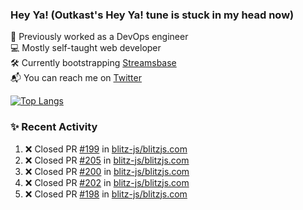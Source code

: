 ### Hey Ya! (Outkast's Hey Ya! tune is stuck in my head now)

💼 Previously worked as a DevOps engineer  
💻 Mostly self-taught web developer  
🛠️ Currently bootstrapping [Streamsbase](https://streamsbase.com)  
📬 You can reach me on [Twitter](https://twitter.com/LoriKarikari)

[![Top Langs](https://github-readme-stats.vercel.app/api/top-langs/?username=LoriKarikari&layout=compact)](https://github.com/LoriKarikari/github-readme-stats)

### ✨ Recent Activity

<!--START_SECTION:activity-->
1. ❌ Closed PR [#199](https://github.com/blitz-js/blitzjs.com/pull/199) in [blitz-js/blitzjs.com](https://github.com/blitz-js/blitzjs.com)
2. ❌ Closed PR [#205](https://github.com/blitz-js/blitzjs.com/pull/205) in [blitz-js/blitzjs.com](https://github.com/blitz-js/blitzjs.com)
3. ❌ Closed PR [#200](https://github.com/blitz-js/blitzjs.com/pull/200) in [blitz-js/blitzjs.com](https://github.com/blitz-js/blitzjs.com)
4. ❌ Closed PR [#202](https://github.com/blitz-js/blitzjs.com/pull/202) in [blitz-js/blitzjs.com](https://github.com/blitz-js/blitzjs.com)
5. ❌ Closed PR [#198](https://github.com/blitz-js/blitzjs.com/pull/198) in [blitz-js/blitzjs.com](https://github.com/blitz-js/blitzjs.com)
<!--END_SECTION:activity-->
